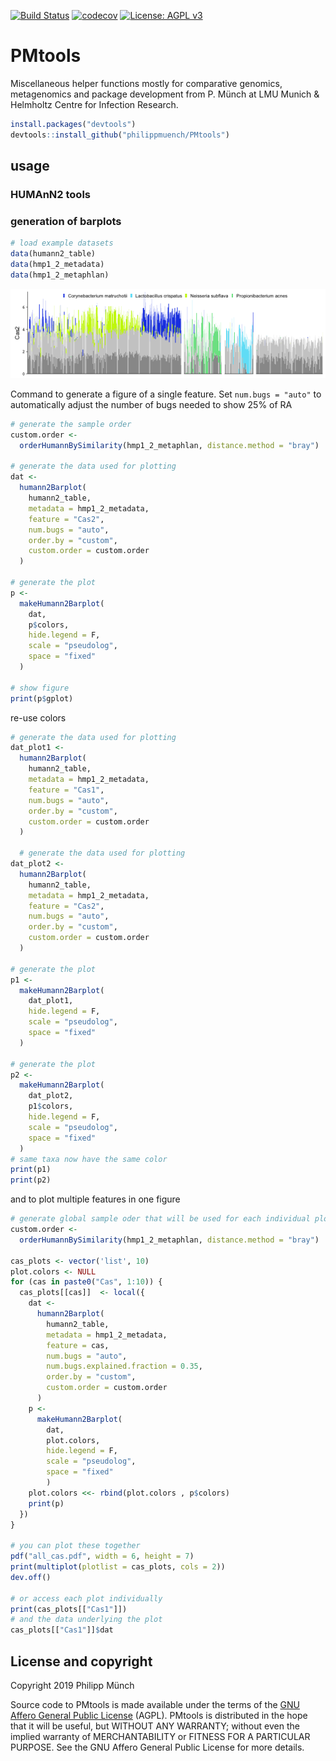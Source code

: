 [![Build Status](https://travis-ci.org/philippmuench/PMtools.svg?branch=master)](https://travis-ci.org/philippmuench/PMtools)
[![codecov](https://codecov.io/gh/philippmuench/PMtools/branch/master/graph/badge.svg)](https://codecov.io/gh/philippmuench/PMtools)
[![License: AGPL v3](https://img.shields.io/badge/License-AGPL%20v3-blue.svg)](https://www.gnu.org/licenses/agpl-3.0)

# PMtools

Miscellaneous helper functions mostly for comparative genomics, metagenomics and package development from P. Münch at LMU Munich & Helmholtz Centre for Infection Research.

```r
install.packages("devtools")
devtools::install_github("philippmuench/PMtools")
```

## usage

### HUMAnN2 tools

### generation of barplots

``` r
# load example datasets
data(humann2_table)
data(hmp1_2_metadata)
data(hmp1_2_metaphlan)
```

![](man/figures/README-example-1.png)

Command to generate a figure of a single feature. Set `num.bugs = "auto"` to automatically adjust the number of bugs needed to show 25% of RA

``` r
# generate the sample order
custom.order <-
  orderHumannBySimilarity(hmp1_2_metaphlan, distance.method = "bray")

# generate the data used for plotting
dat <-
  humann2Barplot(
    humann2_table,
    metadata = hmp1_2_metadata,
    feature = "Cas2",
    num.bugs = "auto",
    order.by = "custom",
    custom.order = custom.order
  )
  
# generate the plot
p <-
  makeHumann2Barplot(
    dat,
    p$colors,
    hide.legend = F,
    scale = "pseudolog",
    space = "fixed"
  )

# show figure
print(p$gplot)
```

re-use colors

``` r
# generate the data used for plotting
dat_plot1 <-
  humann2Barplot(
    humann2_table,
    metadata = hmp1_2_metadata,
    feature = "Cas1",
    num.bugs = "auto",
    order.by = "custom",
    custom.order = custom.order
  )
  
  # generate the data used for plotting
dat_plot2 <-
  humann2Barplot(
    humann2_table,
    metadata = hmp1_2_metadata,
    feature = "Cas2",
    num.bugs = "auto",
    order.by = "custom",
    custom.order = custom.order
  )
  
# generate the plot
p1 <-
  makeHumann2Barplot(
    dat_plot1,
    hide.legend = F,
    scale = "pseudolog",
    space = "fixed"
  )

# generate the plot
p2 <-
  makeHumann2Barplot(
    dat_plot2,
    p1$colors,
    hide.legend = F,
    scale = "pseudolog",
    space = "fixed"
  )
# same taxa now have the same color
print(p1)
print(p2)
```

and to plot multiple features in one figure

``` r
# generate global sample oder that will be used for each individual plot
custom.order <-
  orderHumannBySimilarity(hmp1_2_metaphlan, distance.method = "bray")

cas_plots <- vector('list', 10)
plot.colors <- NULL
for (cas in paste0("Cas", 1:10)) {
  cas_plots[[cas]]  <- local({
    dat <-
      humann2Barplot(
        humann2_table,
        metadata = hmp1_2_metadata,
        feature = cas,
        num.bugs = "auto",
        num.bugs.explained.fraction = 0.35,
        order.by = "custom",
        custom.order = custom.order
      )
    p <-
      makeHumann2Barplot(
        dat,
        plot.colors,
        hide.legend = F,
        scale = "pseudolog",
        space = "fixed"
        )
    plot.colors <<- rbind(plot.colors , p$colors)
    print(p)
  })
}

# you can plot these together
pdf("all_cas.pdf", width = 6, height = 7)
print(multiplot(plotlist = cas_plots, cols = 2))
dev.off()

# or access each plot individually 
print(cas_plots[["Cas1"]])
# and the data underlying the plot
cas_plots[["Cas1"]]$dat
```


## License and copyright
Copyright 2019 Philipp Münch

Source code to PMtools is made available under the terms of the [GNU Affero General Public License](LICENSE.txt) (AGPL). PMtools is distributed in the hope that it will be useful, but WITHOUT ANY WARRANTY; without even the implied warranty of MERCHANTABILITY or FITNESS FOR A PARTICULAR PURPOSE. See the GNU Affero General Public License for more details.

